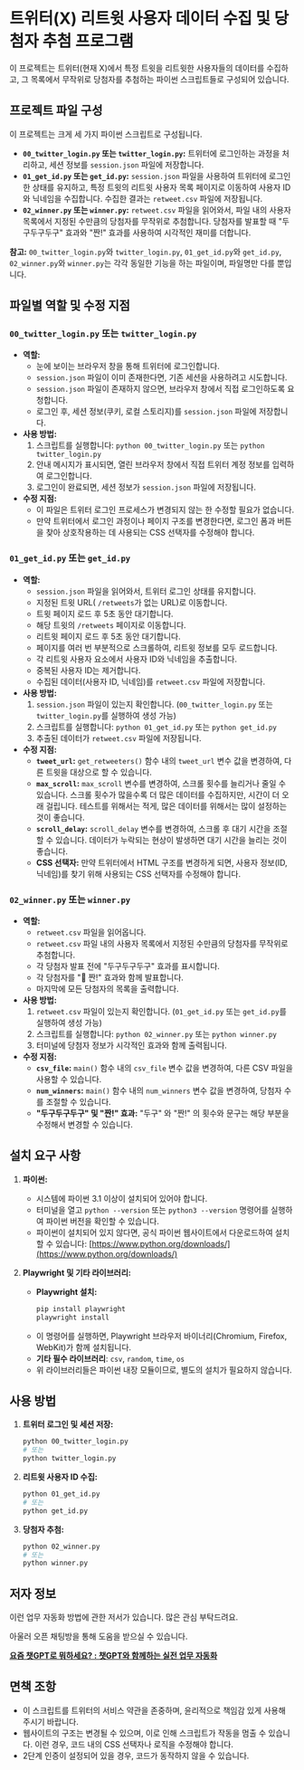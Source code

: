 # 트위터(X) 리트윗 사용자 데이터 수집 및 당첨자 추첨 프로그램

이 프로젝트는 트위터(현재 X)에서 특정 트윗을 리트윗한 사용자들의 데이터를 수집하고, 그 목록에서 무작위로 당첨자를 추첨하는 파이썬 스크립트들로 구성되어 있습니다.

## 프로젝트 파일 구성

이 프로젝트는 크게 세 가지 파이썬 스크립트로 구성됩니다.

*   **`00_twitter_login.py` 또는 `twitter_login.py`:** 트위터에 로그인하는 과정을 처리하고, 세션 정보를 `session.json` 파일에 저장합니다.
*   **`01_get_id.py` 또는 `get_id.py`:** `session.json` 파일을 사용하여 트위터에 로그인한 상태를 유지하고, 특정 트윗의 리트윗 사용자 목록 페이지로 이동하여 사용자 ID와 닉네임을 수집합니다. 수집한 결과는 `retweet.csv` 파일에 저장됩니다.
*   **`02_winner.py` 또는 `winner.py`:** `retweet.csv` 파일을 읽어와서, 파일 내의 사용자 목록에서 지정된 수만큼의 당첨자를 무작위로 추첨합니다. 당첨자를 발표할 때 "두구두구두구" 효과와 "짠!" 효과를 사용하여 시각적인 재미를 더합니다.

**참고:** `00_twitter_login.py`와 `twitter_login.py`, `01_get_id.py`와 `get_id.py`, `02_winner.py`와 `winner.py`는 각각 동일한 기능을 하는 파일이며, 파일명만 다를 뿐입니다.

## 파일별 역할 및 수정 지점

### `00_twitter_login.py` 또는 `twitter_login.py`

*   **역할:**
    *   눈에 보이는 브라우저 창을 통해 트위터에 로그인합니다.
    *   `session.json` 파일이 이미 존재한다면, 기존 세션을 사용하려고 시도합니다.
    *   `session.json` 파일이 존재하지 않으면, 브라우저 창에서 직접 로그인하도록 요청합니다.
    *   로그인 후, 세션 정보(쿠키, 로컬 스토리지)를 `session.json` 파일에 저장합니다.
*   **사용 방법:**
    1.  스크립트를 실행합니다: `python 00_twitter_login.py` 또는 `python twitter_login.py`
    2.  안내 메시지가 표시되면, 열린 브라우저 창에서 직접 트위터 계정 정보를 입력하여 로그인합니다.
    3.  로그인이 완료되면, 세션 정보가 `session.json` 파일에 저장됩니다.
*   **수정 지점:**
    *   이 파일은 트위터 로그인 프로세스가 변경되지 않는 한 수정할 필요가 없습니다.
    *   만약 트위터에서 로그인 과정이나 페이지 구조를 변경한다면, 로그인 폼과 버튼을 찾아 상호작용하는 데 사용되는 CSS 선택자를 수정해야 합니다.

### `01_get_id.py` 또는 `get_id.py`

*   **역할:**
    *   `session.json` 파일을 읽어와서, 트위터 로그인 상태를 유지합니다.
    *   지정된 트윗 URL( `/retweets`가 없는 URL)로 이동합니다.
    *   트윗 페이지 로드 후 5초 동안 대기합니다.
    *   해당 트윗의 `/retweets` 페이지로 이동합니다.
    *   리트윗 페이지 로드 후 5초 동안 대기합니다.
    *   페이지를 여러 번 부분적으로 스크롤하여, 리트윗 정보를 모두 로드합니다.
    *   각 리트윗 사용자 요소에서 사용자 ID와 닉네임을 추출합니다.
    *   중복된 사용자 ID는 제거합니다.
    *   수집된 데이터(사용자 ID, 닉네임)를 `retweet.csv` 파일에 저장합니다.
*   **사용 방법:**
    1.  `session.json` 파일이 있는지 확인합니다. (`00_twitter_login.py` 또는 `twitter_login.py`를 실행하여 생성 가능)
    2.  스크립트를 실행합니다: `python 01_get_id.py` 또는 `python get_id.py`
    3.  추출된 데이터가 `retweet.csv` 파일에 저장됩니다.
*   **수정 지점:**
    *   **`tweet_url`:** `get_retweeters()` 함수 내의 `tweet_url` 변수 값을 변경하여, 다른 트윗을 대상으로 할 수 있습니다.
    *   **`max_scroll`:** `max_scroll` 변수를 변경하여, 스크롤 횟수를 늘리거나 줄일 수 있습니다. 스크롤 횟수가 많을수록 더 많은 데이터를 수집하지만, 시간이 더 오래 걸립니다. 테스트를 위해서는 적게, 많은 데이터를 위해서는 많이 설정하는 것이 좋습니다.
    *   **`scroll_delay`:** `scroll_delay` 변수를 변경하여, 스크롤 후 대기 시간을 조절할 수 있습니다. 데이터가 누락되는 현상이 발생하면 대기 시간을 늘리는 것이 좋습니다.
    *   **CSS 선택자:** 만약 트위터에서 HTML 구조를 변경하게 되면, 사용자 정보(ID, 닉네임)를 찾기 위해 사용되는 CSS 선택자를 수정해야 합니다.

### `02_winner.py` 또는 `winner.py`

*   **역할:**
    *   `retweet.csv` 파일을 읽어옵니다.
    *   `retweet.csv` 파일 내의 사용자 목록에서 지정된 수만큼의 당첨자를 무작위로 추첨합니다.
    *   각 당첨자 발표 전에 "두구두구두구" 효과를 표시합니다.
    *   각 당첨자를 "🎉 짠!" 효과와 함께 발표합니다.
    *   마지막에 모든 당첨자의 목록을 출력합니다.
*   **사용 방법:**
    1.  `retweet.csv` 파일이 있는지 확인합니다. (`01_get_id.py` 또는 `get_id.py`를 실행하여 생성 가능)
    2.  스크립트를 실행합니다: `python 02_winner.py` 또는 `python winner.py`
    3.  터미널에 당첨자 정보가 시각적인 효과와 함께 출력됩니다.
*   **수정 지점:**
    *   **`csv_file`:** `main()` 함수 내의 `csv_file` 변수 값을 변경하여, 다른 CSV 파일을 사용할 수 있습니다.
    *   **`num_winners`:** `main()` 함수 내의 `num_winners` 변수 값을 변경하여, 당첨자 수를 조절할 수 있습니다.
    *   **"두구두구두구" 및 "짠!" 효과:** "두구" 와 "짠!" 의 횟수와 문구는 해당 부분을 수정해서 변경할 수 있습니다.

## 설치 요구 사항

1.  **파이썬:**
    *   시스템에 파이썬 3.1 이상이 설치되어 있어야 합니다.
    *   터미널을 열고 `python --version` 또는 `python3 --version` 명령어를 실행하여 파이썬 버전을 확인할 수 있습니다.
    *   파이썬이 설치되어 있지 않다면, 공식 파이썬 웹사이트에서 다운로드하여 설치할 수 있습니다: [https://www.python.org/downloads/](https://www.python.org/downloads/)

2.  **Playwright 및 기타 라이브러리:**
    *   **Playwright 설치:**
        ```bash
        pip install playwright
        playwright install
        ```
    *   이 명령어를 실행하면, Playwright 브라우저 바이너리(Chromium, Firefox, WebKit)가 함께 설치됩니다.
    *   **기타 필수 라이브러리**:  `csv`, `random`, `time`, `os`
    *   위 라이브러리들은 파이썬 내장 모듈이므로, 별도의 설치가 필요하지 않습니다.

## 사용 방법

1.  **트위터 로그인 및 세션 저장:**
    ```bash
    python 00_twitter_login.py
    # 또는
    python twitter_login.py
    ```
2.  **리트윗 사용자 ID 수집:**
    ```bash
    python 01_get_id.py
    # 또는
    python get_id.py
    ```
3.  **당첨자 추첨:**
    ```bash
    python 02_winner.py
    # 또는
    python winner.py
    ```

## 저자 정보
이런 업무 자동화 방법에 관한 저서가 있습니다. 많은 관심 부탁드려요.

아울러 오픈 채팅방을 통해 도움을 받으실 수 있습니다.

[**요즘 챗GPT로 뭐하세요? : 챗GPT와 함께하는 실전 업무 자동화**](https://search.shopping.naver.com/book/catalog/53074830698?cat_id=50010702&frm=PBOKPRO&query=%EC%86%A1%EC%9A%94%EC%B0%BD&NaPm=ct%3Dm7u5rfsg%7Cci%3D8f5ca1839645e9f84c834e3ed37501b72cfb1638%7Ctr%3Dboknx%7Csn%3D95694%7Chk%3D20ea94c2725d723f05610deb8468f5cc05a4066b)

## 면책 조항

* 이 스크립트를 트위터의 서비스 약관을 존중하며, 윤리적으로 책임감 있게 사용해 주시기 바랍니다.
* 웹사이트의 구조는 변경될 수 있으며, 이로 인해 스크립트가 작동을 멈출 수 있습니다. 이런 경우, 코드 내의 CSS 선택자나 로직을 수정해야 합니다.
* 2단계 인증이 설정되어 있을 경우, 코드가 동작하지 않을 수 있습니다.

